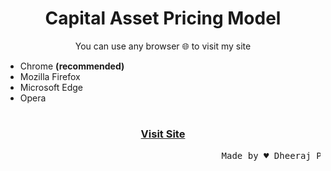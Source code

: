 # <h1 align='center'>Capital Asset Pricing Model</h1>
<p align='center'>
You can use any browser 🌐 to visit my site
</p>
<ul>
   <li>Chrome <strong>(recommended)</strong></li> 
   <li>Mozilla Firefox</li>
   <li>Microsoft Edge</li>
   <li>Opera</li>
</ul>

# <h3 align='center'><a href="https://mv9cdr3bwbz7faw253ypjw.streamlit.app/">Visit Site</a></h3>
<pre>
                                         Made by ♥ Dheeraj Pyasi
</pre>
